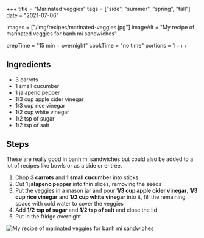 +++
title = "Marinated veggies"
tags = ["side", "summer", "spring", "fall"]
date = "2021-07-06"

images = ["/img/recipes/marinated-veggies.jpg"]
imageAlt = "My recipe of marinated veggies for banh mi sandwiches"

prepTime = "15 min + overnight"
cookTime = "no time"
portions = 1
+++

<div class="recipe-content">
<div class="ingredients">

## Ingredients

- 3 carrots
- 1 small cucumber
- 1 jalapeno pepper
- 1/3 cup apple cider vinegar
- 1/3 cup rice vinegar
- 1/2 cup white vinegar
- 1/2 tsp of sugar
- 1/2 tsp of salt

</div>
<div class="steps">

## Steps

These are really good in banh mi sandwiches but could also be added to a lot of recipes like bowls or as a side or entrée.

1. Chop **3 carrots** and **1 small cucumber** into sticks
2. Cut **1 jalapeno pepper** into thin slices, removing the seeds
3. Put the veggies in a mason jar and pour **1/3 cup apple cider vinegar**, **1/3 cup rice vinegar** and **1/2 cup white vinegar** into it, fill the remaining space with cold water to cover the veggies
4.  Add **1/2 tsp of sugar** and **1/2 tsp of salt** and close the lid
5. Put in the fridge overnight

</div>
</div>

![My recipe of marinated veggies for banh mi sandwiches](/img/recipes/marinated-veggies.jpg)
